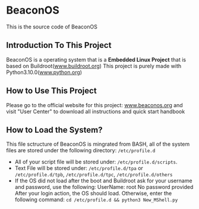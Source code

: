 # BeaconOS
This is the source code of BeaconOS
## Introduction To This Project
  BeaconOS is a operating system that is a **Embedded Linux Project** that is based on Buildroot(www.buildroot.org)
  This project is purely made with Python3.10.0(www.python.org)
## How to Use This Project
  Please go to the official website for this project: www.beaconos.org and visit "User Center" to download all instructions and quick start handbook
## How to Load the System?
  This file sctructure of BeaconOS is mingrated from BASH, all of the system files are stored under the following directory: `/etc/profile.d`
  - All of your script file will be stored under: `/etc/profile.d/scripts`.
  - Text File will be stored under: `/etc/profile.d/tpa` or `/etc/profile.d/tpb`, `/etc/profile.d/tpc`, `/etc/profile.d/others`
  - If the OS did not load after the boot and Buildroot ask for your username and password, use the following:
            UserName: root
            No password provided
  After your login action, the OS should load. Otherwise, enter the following command: `cd /etc/profile.d && python3 New_MShell.py`
